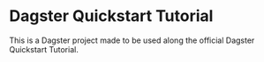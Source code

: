 # Dagster Quickstart Tutorial

This is a Dagster project made to be used along the official Dagster Quickstart Tutorial.
